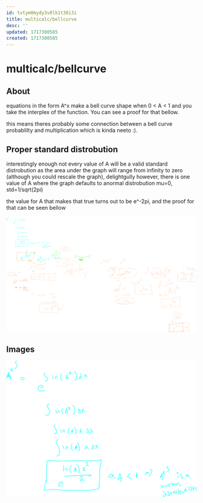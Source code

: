 ```yaml
---
id: tvtym0mydy3v0lk1t30i3i
title: multicalc/bellcurve
desc: ''
updated: 1717300585
created: 1717300585
---
```

# multicalc/bellcurve

## About

equations in the form A^x make a bell curve shape when 0 < A < 1 and you take the
interplex of the function. You can see a proof for that bellow. 

this means theres probably some connection between a bell curve probablilty and
multiplication which is kinda neeto :).


## Proper standard distrobution

interestingly enough not every value of A will be a valid standard distrobution
as the area under the graph will range from infinity to zero (although you could 
rescale the graph), delightgully however, there is one value of A where the graph
defaults to anormal distrobution mu=0, std=1/sqrt(2pi)

the value for A that makes that true turns out to be e^-2pi, and the proof for that
can be seen bellow

![standardDevWithA](./assets/standardDevWithA.svg)

## Images

![multi bell definition](./assets/multi_bell_definition.svg)

